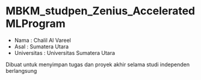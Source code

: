 # MBKM_studpen_Zenius_AcceleratedMLProgram

- Nama        : Chalil Al Vareel
- Asal        : Sumatera Utara
- Universitas : Universitas Sumatera Utara


Dibuat untuk menyimpan tugas dan proyek akhir selama studi independen berlangsung
